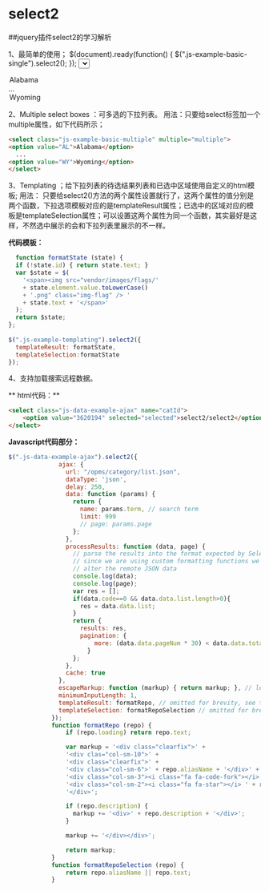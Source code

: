 # select2
##jquery插件select2的学习解析

1、最简单的使用；
  $(document).ready(function() {
  $(".js-example-basic-single").select2();
});
<select class="js-example-basic-single">
  <option value="1">Alabama</option>
    ...
  <option value="2">Wyoming</option>
</select>

2、Multiple select boxes ：可多选的下拉列表。
  用法：只要给select标签加一个multiple属性，如下代码所示；
  ```html
  <select class="js-example-basic-multiple" multiple="multiple">
  <option value="AL">Alabama</option>
    ...
  <option value="WY">Wyoming</option>
</select>
```

3、Templating ；给下拉列表的待选结果列表和已选中区域使用自定义的html模板;
  用法： 只要给select2()方法的两个属性设置就行了，这两个属性的值分别是两个函数，下拉选项模板对应的是templateResult属性；已选中的区域对应的模板是templateSelection属性；可以设置这两个属性为同一个函数，其实最好是这样，不然选中展示的会和下拉列表里展示的不一样。
  
**代码模板：**
```javascript
  function formatState (state) {
  if (!state.id) { return state.text; }
  var $state = $(
    '<span><img src="vendor/images/flags/' 
    + state.element.value.toLowerCase() 
    + '.png" class="img-flag" /> ' 
    + state.text + '</span>'
  );
  return $state;
};
 
$(".js-example-templating").select2({
  templateResult: formatState,
  templateSelection:formatState
});
```

4、支持加载搜索远程数据。

** html代码：**
```html
<select class="js-data-example-ajax" name="catId">
	<option value="3620194" selected="selected">select2/select2</option>
</select>
```
**Javascript代码部分：**
```javascript
$(".js-data-example-ajax").select2({
		      ajax: {
		        url: "/opms/category/list.json",
		        dataType: 'json',
		        delay: 250,
		        data: function (params) {
		          return {
		            name: params.term, // search term
		            limit: 999
		            // page: params.page
		          };
		        },
		        processResults: function (data, page) {
		          // parse the results into the format expected by Select2.
		          // since we are using custom formatting functions we do not need to
		          // alter the remote JSON data
		          console.log(data);
		          console.log(page);
		          var res = [];
		          if(data.code==0 && data.data.list.length>0){
		          	res = data.data.list;
		          }
		          return {
		            results: res,
		            pagination: {
			            more: (data.data.pageNum * 30) < data.data.totalCount
			          }
		          };
		        },
		        cache: true
		      },
		      escapeMarkup: function (markup) { return markup; }, // let our custom formatter work
		      minimumInputLength: 1,
		      templateResult: formatRepo, // omitted for brevity, see the source of this page
		      templateSelection: formatRepoSelection // omitted for brevity, see the source of this page
		    });
			function formatRepo (repo) {
			    if (repo.loading) return repo.text;

			    var markup = '<div class="clearfix">' +
			    '<div clas="col-sm-10">' +
			    '<div class="clearfix">' +
			    '<div class="col-sm-6">' + repo.aliasName + '</div>' +
			    '<div class="col-sm-3"><i class="fa fa-code-fork"></i> ' + repo.name + '</div>' +
			    '<div class="col-sm-2"><i class="fa fa-star"></i> ' + repo.id + '</div>' +
			    '</div>';

			    if (repo.description) {
			      markup += '<div>' + repo.description + '</div>';
			    }

			    markup += '</div></div>';

			    return markup;
			}
			function formatRepoSelection (repo) {
				return repo.aliasName || repo.text;
			}
```





